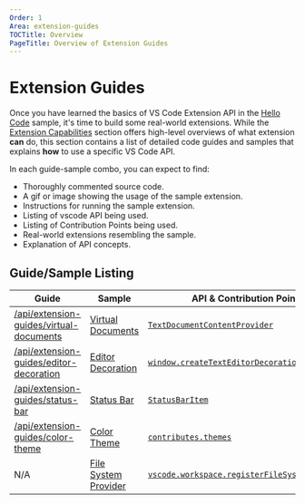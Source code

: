 ```yaml
---
Order: 1
Area: extension-guides
TOCTitle: Overview
PageTitle: Overview of Extension Guides
---
```


# Extension Guides

Once you have learned the basics of VS Code Extension API in the [Hello Code](/api/get-started/hello-code) sample, it's time to build some real-world extensions. While the [Extension Capabilities](/api/extension-capabilities/overview) section offers high-level overviews of what extension **can** do, this section contains a list of detailed code guides and samples that explains **how** to use a specific VS Code API.

In each guide-sample combo, you can expect to find:

- Thoroughly commented source code.
- A gif or image showing the usage of the sample extension.
- Instructions for running the sample extension.
- Listing of vscode API being used.
- Listing of Contribution Points being used.
- Real-world extensions resembling the sample.
- Explanation of API concepts.

## Guide/Sample Listing

| Guide | Sample | API & Contribution Points |
| ------ | ----- | --- |
| [/api/extension-guides/virtual-documents](https://vscode-ext-docs.azurewebsites.net/api/extension-guides/virtual-documents) | [Virtual Documents](/contentprovider-sample/README.md) | [`TextDocumentContentProvider`](https://code.visualstudio.com/docs/extensionAPI/vscode-api#TextDocumentContentProvider) |
| [/api/extension-guides/editor-decoration](https://vscode-ext-docs.azurewebsites.net/api/extension-guides/editor-decoration) | [Editor Decoration](/decorator-sample/README.md) | [`window.createTextEditorDecorationType`](https://code.visualstudio.com/docs/extensionAPI/vscode-api#window.createTextEditorDecorationType) |
| [/api/extension-guides/status-bar](https://vscode-ext-docs.azurewebsites.net/api/extension-guides/status-bar) | [Status Bar](/statusbar-sample/README.md) | [`StatusBarItem`](https://code.visualstudio.com/docs/extensionAPI/vscode-api#StatusBarItem) |
| [/api/extension-guides/color-theme](https://vscode-ext-docs.azurewebsites.net/api/extension-guides/color-theme) | [Color Theme](/theme-sample/README.md) | [`contributes.themes`](https://code.visualstudio.com/docs/extensionAPI/extension-points#_contributesthemes) |
| N/A | [File System Provider](/fsprovider-sample/README.md) | [`vscode.workspace.registerFileSystemProvider`](https://code.visualstudio.com/docs/extensionAPI/vscode-api#workspace.registerFileSystemProvider) |